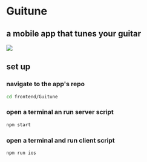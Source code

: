 # Guitune

## a mobile app that tunes your guitar

<img src='https://res.cloudinary.com/darp0mj9i/image/upload/v1663096391/samples/Screen_Shot_2022-09-13_at_14.12.23_c8gpts.jpg'/>

## set up

### navigate to the app's repo

```sh
cd frontend/Guitune
```

### open a terminal an run server script

```sh
npm start
```

### open a terminal and run client script

```sh
npm run ios
```